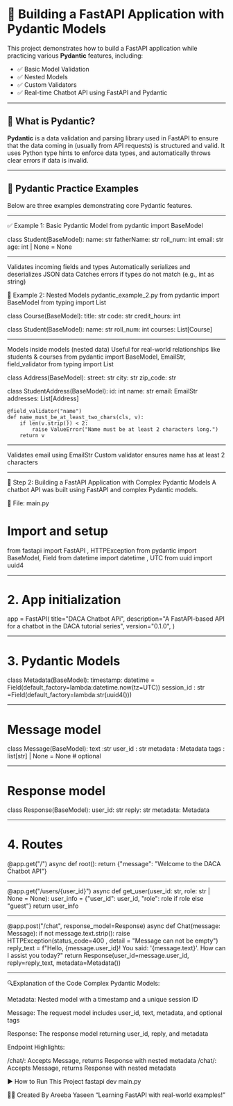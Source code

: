 # 🚀 Building a FastAPI Application with Pydantic Models

This project demonstrates how to build a FastAPI application while practicing various **Pydantic** features, including:

- ✅ Basic Model Validation
- ✅ Nested Models
- ✅ Custom Validators
- ✅ Real-time Chatbot API using FastAPI and Pydantic

---

## 📘 What is Pydantic?

**Pydantic** is a data validation and parsing library used in FastAPI to ensure that the data coming in (usually from API requests) is structured and valid. It uses Python type hints to enforce data types, and automatically throws clear errors if data is invalid.

---

## 🧪 Pydantic Practice Examples

Below are three examples demonstrating core Pydantic features.

---
✅ Example 1: Basic Pydantic Model
from pydantic import BaseModel

class Student(BaseModel):
    name: str
    fatherName: str
    roll_num: int
    email: str 
    age: int | None = None

---
Validates incoming fields and types
Automatically serializes and deserializes JSON data
Catches errors if types do not match (e.g., int as string)

🧱 Example 2: Nested Models pydantic_example_2.py
from pydantic import BaseModel
from typing import List

class Course(BaseModel):
    title: str
    code: str
    credit_hours: int

class Student(BaseModel):
    name: str
    roll_num: int
    courses: List[Course]

---
Models inside models (nested data)
Useful for real-world relationships like students & courses
from pydantic import BaseModel, EmailStr, field_validator
from typing import List

class Address(BaseModel):
    street: str
    city: str
    zip_code: str

class StudentAddress(BaseModel):
    id: int
    name: str
    email: EmailStr
    addresses: List[Address]

    @field_validator("name")
    def name_must_be_at_least_two_chars(cls, v):
        if len(v.strip()) < 2:
            raise ValueError("Name must be at least 2 characters long.")
        return v

---
Validates email using EmailStr
Custom validator ensures name has at least 2 characters

---
💬 Step 2: Building a FastAPI Application with Complex Pydantic Models
A chatbot API was built using FastAPI and complex Pydantic models.

📁 File: main.py
# Import and setup
from fastapi import FastAPI , HTTPException
from pydantic import BaseModel, Field
from datetime import datetime , UTC
from uuid import uuid4     

---

# 2. App initialization
app = FastAPI(
    title="DACA Chatbot APi",
    description="A FastAPI-based API for a chatbot in the DACA tutorial series",
    version="0.1.0",
)

---
# 3. Pydantic Models
class Metadata(BaseModel):
    timestamp: datetime = Field(default_factory=lambda:datetime.now(tz=UTC))
    session_id : str =Field(default_factory=lambda:str(uuid4()))

---
# Message model
class Message(BaseModel):
    text :str
    user_id : str
    metadata : Metadata
    tags : list[str] | None = None  # optional

---
# Response model
class Response(BaseModel):
    user_id: str
    reply: str
    metadata: Metadata
    
---
# 4. Routes
@app.get("/")
async def root():
    return {"message": "Welcome to the DACA Chatbot API"}

---
@app.get("/users/{user_id}")
async def get_user(user_id: str, role: str | None = None):
    user_info = {"user_id": user_id, "role": role if role else "guest"}
    return user_info

---
@app.post("/chat", response_model=Response)
async def Chat(message: Message):
    if not message.text.strip():
        raise HTTPException(status_code=400 , detail = "Message can not be empty")
    reply_text = f"Hello, {message.user_id}! You said: '{message.text}'. How can I assist you today?"
    return Response(user_id=message.user_id, reply=reply_text, metadata=Metadata())

---
🔍Explanation of the Code
Complex Pydantic Models:

Metadata: Nested model with a timestamp and a unique session ID

Message: The request model includes user_id, text, metadata, and optional tags

Response: The response model returning user_id, reply, and metadata

Endpoint Highlights:

/chat/: Accepts Message, returns Response with nested metadata
/chat/: Accepts Message, returns Response with nested metadata

▶️ How to Run This Project
fastapi dev main.py


👩‍💻 Created By
Areeba Yaseen
“Learning FastAPI with real-world examples!”

